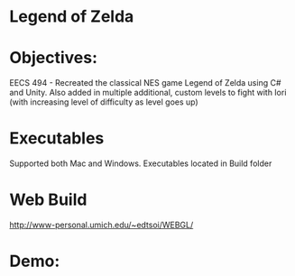 # Legend of Zelda

# Objectives:
EECS 494 - Recreated the classical NES game Legend of Zelda using C# and Unity. Also added in multiple additional, custom levels to fight with Iori (with increasing level of difficulty as level goes up)

# Executables 
Supported both Mac and Windows. Executables located in Build folder

# Web Build
http://www-personal.umich.edu/~edtsoi/WEBGL/

# Demo:
